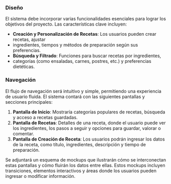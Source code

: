 ### Diseño
El sistema debe incorporar varias funcionalidades esenciales para lograr los objetivos del proyecto. 
Las características clave incluyen:
- **Creación y Personalización de Recetas**: Los usuarios pueden crear recetas, ajustar
- ingredientes, tiempos y métodos de preparación según sus preferencias.
- **Búsqueda y Filtrado**: Funciones para buscar recetas por ingredientes, 
- categorías (como ensaladas, carnes, postres, etc.) y preferencias dietéticas.

### Navegación
El flujo de navegación será intuitivo y simple, permitiendo una experiencia de usuario fluida. 
El sistema contará con las siguientes pantallas y secciones principales:

1. **Pantalla de Inicio**: Mostraría categorías populares de recetas, búsqueda y acceso a 
recetas guardadas.
2. **Pantalla de Recetas**: Detalles de una receta, donde el usuario puede ver los ingredientes, 
los pasos a seguir y opciones para guardar, valorar o comentar.
3. **Pantalla de Creación de Receta**: Los usuarios podrán ingresar los datos de la receta, 
como título, ingredientes, descripción y tiempo de preparación.

Se adjuntará un esquema de mockups que ilustrarán cómo se interconectan estas pantallas y 
cómo fluirán los datos entre ellas. Estos mockups incluyen transiciones, elementos interactivos y
áreas donde los usuarios pueden ingresar o modificar información.
